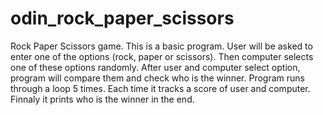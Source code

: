 # odin_rock_paper_scissors

Rock Paper Scissors game.
This is a basic program. 
User will be asked to enter one of the options (rock, paper or scissors).
Then computer selects one of these options randomly.
After user and computer select option, program will compare them and check who is the winner.
Program runs through a loop 5 times. Each time it tracks a score of user and computer.
Finnaly it prints who is the winner in the end.
